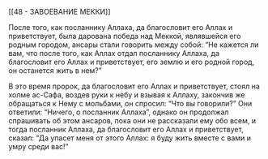 [[48 - ЗАВОЕВАНИЕ МЕККИ]]

После того, как посланнику Аллаха, да благословит его Аллах и приветствует, была дарована победа над Меккой, являвшейся его родным городом, ансары стали говорить между собой: “Не кажется ли вам, что после того, как Аллах отдал посланнику Аллаха, да благословит его Аллах и приветствует, его землю и его родной город, он останется жить в нем?”

В это время пророк, да благословит его Аллах и приветствует, стоял на холме ас-Сафа, воздев руки к небу и взывая к Аллаху, закончив же обращаться к Нему с мольбами, он спросил: “Что вы говорили?” Они ответили: “Ничего, о посланник Аллаха”, однако он продолжал спрашивать об этом ансаров, пока они не рассказали ему обо всем, и тогда посланник Аллаха, да благословит его Аллах и приветствует, сказал: “Да упасет меня от этого Аллах: я буду жить вместе с вами и умру среди вас!”

